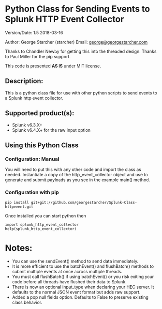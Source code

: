 # Python Class for Sending Events to Splunk HTTP Event Collector

Version/Date: 1.5 2018-03-16

Author: George Starcher (starcher)
Email: george@georgestarcher.com

Thanks to Chandler Newby for getting this into the threaded design.
Thanks to Paul Miller for the pip support.

This code is presented **AS IS** under MIT license.


## Description:

This is a python class file for use with other python scripts to send events to a Splunk http event collector.

## Supported product(s): 

* Splunk v6.3.X+
* Splunk v6.4.X+ for the raw input option

 
## Using this Python Class

### Configuration: Manual

You will need to put this with any other code and import the class as needed.
Instantiate a copy of the http_event_collector object and use to generate and submit payloads as you see in the example main() method.

### Configuration with pip

    pip install git+git://github.com/georgestarcher/Splunk-Class-httpevent.git

Once installed you can start python then

    import splunk_http_event_collector
    help(splunk_http_event_collector)
    
# Notes:

* You can use the sendEvent() method to send data immediately.
* It is more efficient to use the batchEvent() and flushBatch() methods to submit multiple events at once across multiple threads.
* You must call flushBatch() if using batchEvent() or you risk exiting your code before all threads have flushed their data to Splunk.
* There is now an optional input_type when declaring your HEC server. It defaults to the normal JSON event format but adds raw support.
* Added a pop null fields option. Defaults to False to preserve existing class behavior. 
